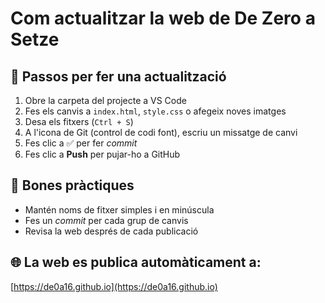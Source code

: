 # Com actualitzar la web de De Zero a Setze

## 🔁 Passos per fer una actualització

1. Obre la carpeta del projecte a VS Code
2. Fes els canvis a `index.html`, `style.css` o afegeix noves imatges
3. Desa els fitxers (`Ctrl + S`)
4. A l'icona de Git (control de codi font), escriu un missatge de canvi
5. Fes clic a ✅ per fer *commit*
6. Fes clic a **Push** per pujar-ho a GitHub

## 🧼 Bones pràctiques

- Mantén noms de fitxer simples i en minúscula
- Fes un *commit* per cada grup de canvis
- Revisa la web després de cada publicació

## 🌐 La web es publica automàticament a:

[https://de0a16.github.io](https://de0a16.github.io)
